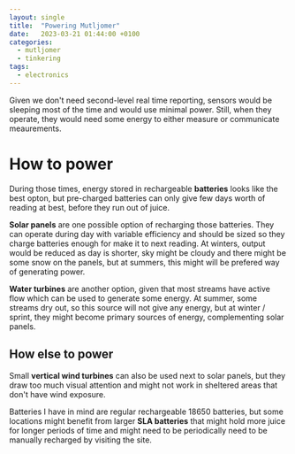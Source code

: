 ```yaml
---
layout: single
title:  "Powering Mutljomer"
date:   2023-03-21 01:44:00 +0100
categories:
  - mutljomer
  - tinkering
tags: 
  - electronics
---
```

Given we don't need second-level real time reporting, sensors would be sleeping most of the time and would use minimal power. Still, when they operate, they would need some energy to either measure or communicate meaurements.

# How to power

 During those times, energy stored in rechargeable **batteries** looks like the best opton, but pre-charged batteries can only give few days worth of reading at best, before they run out of juice. 

**Solar panels** are one possible option of recharging those batteries. They can operate during day with variable efficiency and should be sized so they charge batteries enough for make it to next reading. At winters, output would be reduced as day is shorter, sky might be cloudy and there might be some snow on the panels, but at summers, this might will be prefered way of generating power.

**Water turbines** are another option, given that most streams have active flow which can be used to generate some energy. At summer, some streams dry out, so this source will not give any energy, but at winter / sprint, they might become primary sources of energy, complementing solar panels. 

## How else to power 

Small **vertical wind turbines** can also be used next to solar panels, but they draw too much visual attention and might not work in sheltered areas that don't have wind exposure. 

Batteries I have in mind are regular rechargeable 18650 batteries, but some locations might benefit from larger **SLA batteries** that might hold more juice for longer periods of time and might need to be periodically need to be manually recharged by visiting the site. 
